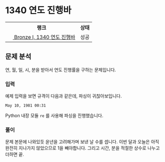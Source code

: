 # 1340 연도 진행바



<table>
  <tr>
    <th>랭크</th>
    <th>상태</th>
  </tr>
  <tr>
    <td>
      <a href="http://noj.am/1340">
        <img src="https://static.solved.ac/tier_small/5.svg" height="16px"/>
        Bronze I, 1340 연도 진행바
      </a>
    </td>
    <td>
      성공
    </td>
  </tr>
</table>



## 문제 분석

연, 월, 일, 시, 분을 받아서 연도 진행률을 구하는 문제입니다.

### 입력

예제 입력을 보면 규격이 다음과 같은데, 파싱이 귀찮아보입니다.

```text
May 10, 1981 00:31
```

Python 내장 모듈 `re` 를 사용해 파싱을 진행했습니다.

### 풀이

문제 본문에 나와있듯 윤년을 고려해가며 보낸 날 수를 셉니다. 이번 달과 오늘은 아직 완전히 지나가지 않았으므로 1을 빼야합니다. 그리고 시간, 분을 적절한 상수로 나누고 더하면 끝.
